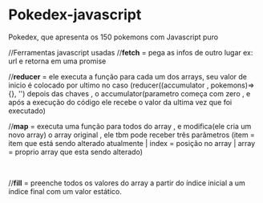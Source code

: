 # Pokedex-javascript
Pokedex, que apresenta os 150 pokemons com Javascript puro
<p>
//Ferramentas javascript usadas
//<strong>fetch</strong> = pega as infos de outro lugar ex: url e retorna em uma promise<br>
</p>
<p>
//<strong>reducer</strong> = ele executa a função para cada um dos arrays, seu valor de inicio é colocado por ultimo no caso 
(reducer((accumulator , pokemons)=>{}, '') depois das chaves , o accumulator(parametro começa com zero , e após a execução do código ele 
recebe o valor da ultima vez que foi executado)
</p>

<p>
//<strong>map</strong> = executa uma função para todos do array , e modifica(ele cria um novo array) o  array original , ele tbm pode receber três parâmetros (item = item que está sendo alterado atualmente | index = posição no array | array = proprio array que esta sendo alterado)
</p>

<br>
<p>
//<strong>fill</strong> =  preenche todos os valores do array a partir do índice inicial a um índice final com um valor estático.
</p>

